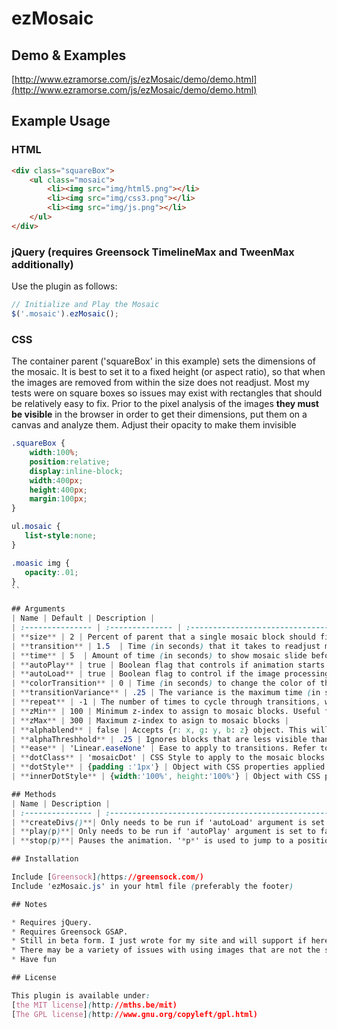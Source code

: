 # ezMosaic

## Demo & Examples

[http://www.ezramorse.com/js/ezMosaic/demo/demo.html](http://www.ezramorse.com/js/ezMosaic/demo/demo.html)

## Example Usage

### HTML

```html
<div class="squareBox">
	<ul class="mosaic">
		<li><img src="img/html5.png"></li>
		<li><img src="img/css3.png"></li>
		<li><img src="img/js.png"></li>
	</ul>
</div>
```

### jQuery (requires Greensock TimelineMax and TweenMax additionally)

Use the plugin as follows:

```js
// Initialize and Play the Mosaic 
$('.mosaic').ezMosaic();
```

### CSS

The container parent ('squareBox' in this example) sets the dimensions of the mosaic. It is best to set it to a fixed height (or aspect ratio), so that when the images are 
removed from within the size does not readjust. Most my tests were on square boxes so issues may exist with rectangles that should be relatively easy to fix. Prior to the
pixel analysis of the images **they must be visible** in the browser in order to get their dimensions, put them on a canvas and analyze them. Adjust their opacity to make
them invisible

```css
.squareBox {
    width:100%;
    position:relative;
    display:inline-block;
    width:400px;
    height:400px;
    margin:100px;
}

ul.mosaic {
   list-style:none;
}

.moasic img {
   opacity:.01;
}
``

## Arguments
| Name | Default | Description |
| :--------------- | :-------------- | :-------------------------------------------------------- | 
| **size** | 2 | Percent of parent that a single mosaic block should fill. A lower value will produce a more detailed image, but requires more CPU to process and animate |
| **transition** | 1.5  | Time (in seconds) that it takes to readjust mosaic blocks to next image |
| **time** | 5  | Amount of time (in seconds) to show mosaic slide before transition |
| **autoPlay** | true | Boolean flag that controls if animation starts after initialization |
| **autoLoad** | true | Boolean flag to control if the image processing and div creation should begin immediately. Very useful for delaying it so it does not impact other animations during CPU load  |
| **colorTransition** | 0 | Time (in seconds) to change the color of the mosaic during transition animation. A value of 0 reduces overhead. |
| **transitionVariance** | .25 | The variance is the maximum time (in seconds) added to each transition tween to make it appear irregular |
| **repeat** | -1 | The number of times to cycle through transitions, where '-1' is infinite |
| **zMin** | 100 | Minimum z-index to assign to mosaic blocks. Useful for separating them for GPU acceleration  |
| **zMax** | 300 | Maximum z-index to asign to mosaic blocks |
| **alphablend** | false | Accepts {r: x, g: y, b: z} object. This will attempt to manually blend the alpha layer of semi-transparent blocks in order to eliminate animations with divs that require alpha blending in real-time  |
| **alphaThreshhold** | .25 | Ignores blocks that are less visible than the given threshold |
| **ease** | 'Linear.easeNone' | Ease to apply to transitions. Refer to greensock's easing guidelines |
| **dotClass** | 'mosaicDot' | CSS Style to apply to the mosaic blocks |
| **dotStyle** | {padding :'1px'} | Object with CSS properties applied to the main mosaic block |
| **innerDotStyle** | {width:'100%', height:'100%'} | Object with CSS properties applied to the inner mosaic block that contains color |

## Methods
| Name | Description |
| :--------------- | :-------------------------------------------------------- | 
| **createDivs()**| Only needs to be run if 'autoLoad' argument is set to false |
| **play(p)**| Only needs to be run if 'autoPlay' argument is set to false. '*p*' is used to jump to a position in the animation |
| **stop(p)**| Pauses the animation. '*p*' is used to jump to a position in the animation |

## Installation

Include [Greensock](https://greensock.com/)
Include 'ezMosaic.js' in your html file (preferably the footer)

## Notes

* Requires jQuery.
* Requires Greensock GSAP.
* Still in beta form. I just wrote for my site and will support if here is any interest.
* There may be a variety of issues with using images that are not the same size or using bounding parents that have unusual aspect ratios. Fixing most of this is minor (css). I will incorporate any bugfixes for these issues.
* Have fun

## License

This plugin is available under:
[the MIT license](http://mths.be/mit)
[The GPL license](http://www.gnu.org/copyleft/gpl.html)

